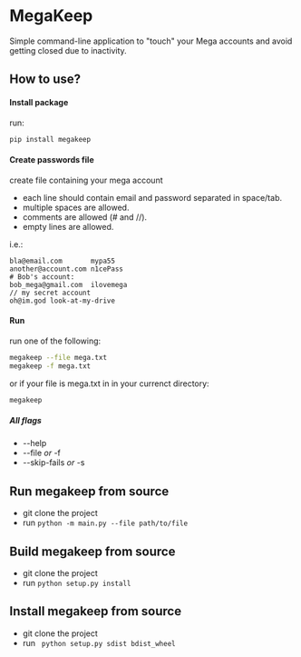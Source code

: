 # MegaKeep

Simple command-line application to "touch" your Mega accounts and avoid getting closed due to inactivity.

## How to use?
#### Install package
run:  
```bash
pip install megakeep
```    
#### Create passwords file
create file containing your mega account
- each line should contain email and password separated in space/tab.
- multiple spaces are allowed.
- comments are allowed (# and //).
- empty lines are allowed.

i.e.:
```text
bla@email.com       mypa55
another@account.com n1cePass
# Bob's account:
bob_mega@gmail.com  ilovemega
// my secret account
oh@im.god look-at-my-drive
```  
#### Run
run one of the following:  
```bash
megakeep --file mega.txt
megakeep -f mega.txt
``` 

or if your file is mega.txt in in your currenct directory:  
```bash
megakeep
``` 

##### All flags
- --help
- --file _or_ -f
- --skip-fails _or_ -s

## Run megakeep from source
- git clone the project
- run ```python -m main.py --file path/to/file```

## Build megakeep from source
- git clone the project
- run ```python setup.py install```

## Install megakeep from source
- git clone the project
- run ``` python setup.py sdist bdist_wheel```

